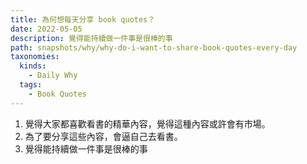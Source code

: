 ```yaml
---
title: 為何想每天分享 book quotes？
date: 2022-05-05
description: 覺得能持續做一件事是很棒的事
path: snapshots/why/why-do-i-want-to-share-book-quotes-every-day
taxonomies:
  kinds: 
    - Daily Why
  tags: 
    - Book Quotes
---
```


1. 覺得大家都喜歡看書的精華內容，覺得這種內容或許會有市場。
2. 為了要分享這些內容，會逼自己去看書。
3. 覺得能持續做一件事是很棒的事